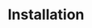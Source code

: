 ---
title: 'Installation'
slug: installation
description: 'Articles about installation guides, maintenance tips, and technical procedures.'
color: purple
--- 
